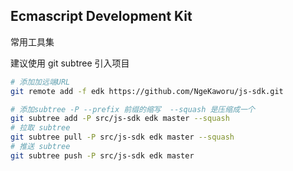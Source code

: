 ## Ecmascript Development Kit

常用工具集

建议使用 git subtree 引入项目

```sh
# 添加加远端URL
git remote add -f edk https://github.com/NgeKaworu/js-sdk.git

# 添加subtree -P --prefix 前缀的缩写  --squash 是压缩成一个
git subtree add -P src/js-sdk edk master --squash
# 拉取 subtree
git subtree pull -P src/js-sdk edk master --squash
# 推送 subtree
git subtree push -P src/js-sdk edk master

```
